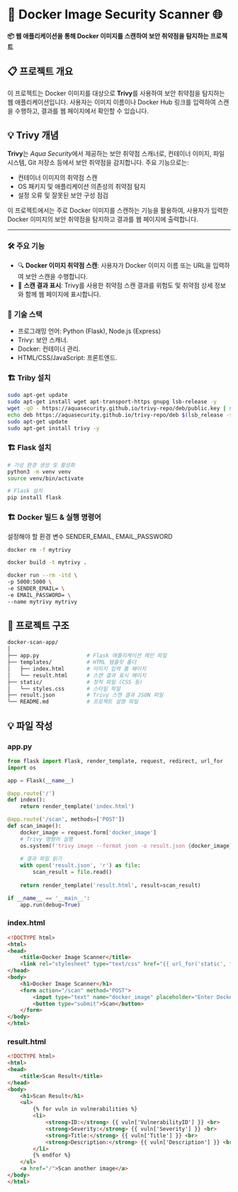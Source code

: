 # 🚀 Docker Image Security Scanner 🌐


#### 📦 웹 애플리케이션을 통해 Docker 이미지를 스캔하여 보안 취약점을 탐지하는 프로젝트



## 📋 프로젝트 개요

이 프로젝트는 Docker 이미지를 대상으로 <strong>Trivy</strong>를 사용하여 보안 취약점을 탐지하는 웹 애플리케이션입니다. 사용자는 이미지 이름이나 Docker Hub 링크를 입력하여 스캔을 수행하고, 결과를 웹 페이지에서 확인할 수 있습니다.

<h2>💡 Trivy 개념</h2>
<p><strong>Trivy</strong>는 <em>Aqua Security</em>에서 제공하는 보안 취약점 스캐너로, 컨테이너 이미지, 파일 시스템, Git 저장소 등에서 보안 취약점을 감지합니다. 주요 기능으로는:</p>
<ul>
  <li>컨테이너 이미지의 취약점 스캔</li>
  <li>OS 패키지 및 애플리케이션 의존성의 취약점 탐지</li>
  <li>설정 오류 및 잘못된 보안 구성 점검</li>
</ul>
<p>이 프로젝트에서는 주로 Docker 이미지를 스캔하는 기능을 활용하여, 사용자가 입력한 Docker 이미지의 보안 취약점을 탐지하고 결과를 웹 페이지에 출력합니다.</p>

---

### 🛠️ 주요 기능

- 🔍 **Docker 이미지 취약점 스캔**: 사용자가 Docker 이미지 이름 또는 URL을 입력하여 보안 스캔을 수행합니다.
- 📄 **스캔 결과 표시**: Trivy를 사용한 취약점 스캔 결과를 위험도 및 취약점 상세 정보와 함께 웹 페이지에 표시합니다.



###  🔧 **기술 스택**

- 프로그래밍 언어: Python (Flask), Node.js (Express)
- Trivy: 보안 스캐너.
- Docker: 컨테이너 관리.
- HTML/CSS/JavaScript: 프론트엔드.


### 🏗️ Triby 설치
```bash
sudo apt-get update
sudo apt-get install wget apt-transport-https gnupg lsb-release -y
wget -qO - https://aquasecurity.github.io/trivy-repo/deb/public.key | sudo apt-key add -
echo deb https://aquasecurity.github.io/trivy-repo/deb $(lsb_release -sc) main | sudo tee -a /etc/apt/sources.list.d/trivy.list
sudo apt-get update
sudo apt-get install trivy -y
```
### 🏗️ Flask 설치
```bash
# 가상 환경 생성 및 활성화
python3 -m venv venv
source venv/bin/activate

# Flask 설치
pip install flask
```

### 🏗️ Docker 빌드 & 실행 명령어
설정해야 할 환경 변수 SENDER_EMAIL, EMAIL_PASSWORD
```bash
docker rm -f mytrivy

docker build -t mytrivy .

docker run --rm -itd \
-p 5000:5000 \
-e SENDER_EMAIL= \
-e EMAIL_PASSWORD= \
--name mytrivy mytrivy
```


## 📂 프로젝트 구조
```bash
docker-scan-app/
│
├── app.py               # Flask 애플리케이션 메인 파일
├── templates/           # HTML 템플릿 폴더
│   ├── index.html       # 이미지 입력 폼 페이지
│   └── result.html      # 스캔 결과 표시 페이지
├── static/              # 정적 파일 (CSS 등)
│   └── styles.css       # 스타일 파일
├── result.json          # Trivy 스캔 결과 JSON 파일
└── README.md            # 프로젝트 설명 파일
```
## 💡 파일 작성

### app.py
```py
from flask import Flask, render_template, request, redirect, url_for
import os

app = Flask(__name__)

@app.route('/')
def index():
    return render_template('index.html')

@app.route('/scan', methods=['POST'])
def scan_image():
    docker_image = request.form['docker_image']
    # Trivy 명령어 실행
    os.system(f'trivy image --format json -o result.json {docker_image}')
    
    # 결과 파일 읽기
    with open('result.json', 'r') as file:
        scan_result = file.read()
    
    return render_template('result.html', result=scan_result)

if __name__ == '__main__':
    app.run(debug=True)
```



### index.html
```html
<!DOCTYPE html>
<html>
<head>
    <title>Docker Image Scanner</title>
    <link rel="stylesheet" type="text/css" href="{{ url_for('static', filename='styles.css') }}">
</head>
<body>
    <h1>Docker Image Scanner</h1>
    <form action="/scan" method="POST">
        <input type="text" name="docker_image" placeholder="Enter Docker image or URL">
        <button type="submit">Scan</button>
    </form>
</body>
</html>
```

### result.html
```html
<!DOCTYPE html>
<html>
<head>
    <title>Scan Result</title>
</head>
<body>
    <h1>Scan Result</h1>
    <ul>
        {% for vuln in vulnerabilities %}
        <li>
            <strong>ID:</strong> {{ vuln['VulnerabilityID'] }} <br>
            <strong>Severity:</strong> {{ vuln['Severity'] }} <br>
            <strong>Title:</strong> {{ vuln['Title'] }} <br>
            <strong>Description:</strong> {{ vuln['Description'] }} <br>
        </li>
        {% endfor %}
    </ul>
    <a href="/">Scan another image</a>
</body>
</html>

```



